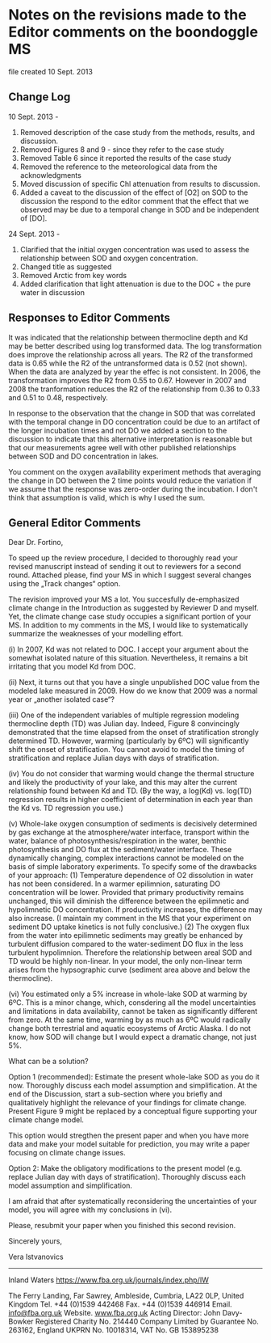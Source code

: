 # Notes on the revisions made to the Editor comments on the boondoggle MS

file created 10 Sept. 2013

## Change Log

10 Sept. 2013 - 
1. Removed description of the case study from the methods, results, and discussion.
2. Removed Figures 8 and 9 - since they refer to the case study
3. Removed Table 6 since it reported the results of the case study
4. Removed the reference to the meteorological data from the acknowledgments
5. Moved discussion of specific Chl attenuation from results to discussion.  
6. Added a caveat to the discussion of the effect of [O2] on SOD to the discussion the respond to the editor comment that the effect that we observed may be due to a temporal change in SOD and be independent of [DO].

24 Sept. 2013 -
1. Clarified that the initial oxygen concentration was used to assess the relationship between SOD and oxygen concentration.
2. Changed title as suggested
3. Removed Arctic from key words
4. Added clarification that light attenuation is due to the DOC + the pure water in discussion

## Responses to Editor Comments

It was indicated that the relationship between thermocline depth and Kd may be better described using log transformed data.
The log transformation does improve the relationship across all years.  The R2 of the transformed data is 0.65 while the R2 of the untransformed data is 0.52 (not shown).  When the data are analyzed by year the effec is not consistent.  In 2006, the transformation improves the R2 from 0.55 to 0.67.  However in 2007 and 2008 the tranformation reduces the R2 of the relationship from 0.36 to 0.33 and 0.51 to 0.48, respectively.

In response to the observation that the change in SOD that was correlated with the temporal change in DO concentration could be due to an artifact of the longer incubation times and not DO we added a section to the discussion to indicate that this alternative interpretation is reasonable but that our measurements agree well with other published relationships between SOD and DO concentration in lakes.

You comment on the oxygen availability experiment methods that averaging the change in DO between the 2 time points would reduce the variation if we assume that the response was zero-order during the incubation.  I don't think that assumption is valid, which is why I used the sum.

## General Editor Comments

Dear Dr. Fortino,

To speed up the review procedure, I decided to thoroughly read your revised
manuscript instead of sending it out to reviewers for a second round.
Attached please, find your MS in which I suggest several changes using the
„Track changes“ option.

The revision improved your MS a lot. You succesfully de-emphasized climate
change in the Introduction as suggested by Reviewer D and myself. Yet, the
climate change case study occupies a significant portion of your MS. In
addition to my comments in the MS, I would like to systematically summarize
the weaknesses of your modelling effort.

(i)     In 2007, Kd was not related to DOC. I accept your argument about the
somewhat isolated nature of this situation. Nevertheless, it remains a bit
irritating that you model Kd from DOC.

(ii)    Next, it turns out that you have a single unpublished DOC value from
the modeled lake measured in 2009. How do we know that 2009 was a normal
year or „another isolated case“?

(iii)   One of the independent variables of multiple regression modeling
thermocline depth (TD) was Julian day. Indeed, Figure 8 convincingly
demonstrated that the time elapsed from the onset of stratification strongly
determined TD. However, warming (particularly by 6ºC) will significantly
shift the onset of stratification. You cannot avoid to model the timing of
stratification and replace Julian days with days of stratification.

(iv)    You do not consider that warming would change the thermal structure
and likely the productivity of your lake, and this may alter the current
relationship found between Kd and TD. (By the way, a log(Kd) vs. log(TD)
regression results in higher coefficient of determination in each year than
the Kd vs. TD regression you use.)

(v)     Whole-lake oxygen consumption of sediments is decisively determined by
gas exchange at the atmosphere/water interface, transport within the water,
balance of photosynthesis/respiration in the water, benthic photosynthesis
and DO flux at the sediment/water interface. These dynamically changing,
complex interactions cannot be modeled on the basis of simple laboratory
experiments. To specify some of the drawbacks of your approach: (1)
Temperature dependence of O2 dissolution in water has not been considered.
In a warmer epilimnion, saturating DO concentration will be lower. Provided
that primary productivity remains unchanged, this will diminish the
difference between the epilimnetic and hypolimnetic DO concentration. If
productivity increases, the difference may also increase. (I maintain my
comment in the MS that your experiment on sediment DO uptake kinetics is not
fully conclusive.) (2) The oxygen flux from the water into epilimnetic
sediments may greatly be enhanced by turbulent diffusion compared to the
water-sediment DO flux in the less turbulent hypolimnion. Therefore the
relationship between areal SOD and TD would be highly non-linear. In your
model, the only non-linear term arises from the hypsographic curve (sediment
area above and below the thermocline).

(vi)    You estimated only a 5% increase in whole-lake SOD at warming by 6ºC.
This is a minor change, which, consdering all the model uncertainties and
limitations in data availability, cannot be taken as significantly different
from zero. At the same time, warming by as much as 6ºC would radically
change both terrestrial and aquatic ecosystems of Arctic Alaska. I do not
know, how SOD will change but I would expect a dramatic change, not just 5%.

What can be a solution?

Option 1 (recommended):
Estimate the present whole-lake SOD as you do it now.
Thoroughly discuss each model assumption and simplification.
At the end of the Discussion, start a sub-section where you briefly and
qualitatively highlight the relevance of your findings for climate change.
Present Figure 9 might be replaced by a conceptual figure supporting your
climate change model.

This option would stregthen the present paper and when you have more data
and make your model suitable for prediction, you may write a paper focusing
on climate change issues.

Option 2:
Make the obligatory modifications to the present model (e.g. replace Julian
day with days of stratification).
Thoroughly discuss each model assumption and simplification.

I am afraid that after systematically reconsidering the uncertainties of
your model, you will agree with my conclusions in (vi).

Please, resubmit your paper when you finished this second revision.

Sincerely yours,

Vera Istvanovics
________________________________________________________________________
Inland Waters
https://www.fba.org.uk/journals/index.php/IW

The Ferry Landing, Far Sawrey, Ambleside, Cumbria, LA22 0LP, United Kingdom
Tel. +44 (0)1539 442468   Fax. +44 (0)1539 446914   Email. info@fba.org.uk
Website. www.fba.org.uk      Acting Director: John Davy-Bowker
Registered Charity No. 214440   Company Limited by Guarantee No. 263162, England  UKPRN No. 10018314, VAT No. GB 153895238
